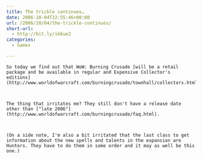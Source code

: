 ```yaml
---
title: The trickle continues…
date: 2006-10-04T22:55:46+00:00
url: /2006/10/04/the-trickle-continues/
short-url:
  - http://bit.ly/ik6ue2
categories:
  - Games

---
```

<div class='microid-mailto+http:sha1:e5db1b3599104d786d3a23516f4c43c1f143a879'>
  
    So today we find out that WoW: Burning Crusade [will be a retail package and be available in regular and Expensive Collector's editions](http://www.worldofwarcraft.com/burningcrusade/townhall/collectors.html).
  
  
  
    The thing that irritates me? They still don't have a release date other than ["late 2006"](http://www.worldofwarcraft.com/burningcrusade/faq.html).
  
  
  
    (On a side note, I'm also a bit irritated that the last class to get information about the new spells and talents in the expansion are Hunters. They have to do them in some order and it may as well be this one.)
  
